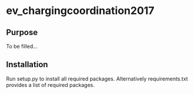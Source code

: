# ev_chargingcoordination2017

## Purpose
To be filled...

## Installation
Run setup.py to install all required packages.
Alternatively requirements.txt provides a list of required packages.
